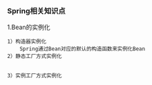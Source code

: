 <h3>Spring相关知识点</h3>

1.Bean的实例化
	
	1）构造器实例化
		Spring通过Bean对应的默认的构造函数来实例化Bean
	2）静态工厂方式实例化


	3）实例工厂方式实例化
